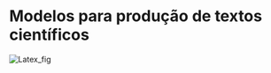 # Modelos para produção de textos científicos

![Latex_fig](https://github.com/RafaelOrsi/latex/assets/26563978/5df69111-5efb-4cc1-821b-75ca3b2545fb)
